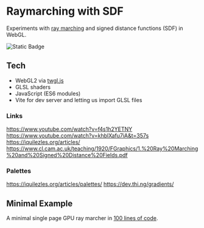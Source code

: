 # Raymarching with SDF

Experiments with [ray marching](https://en.wikipedia.org/wiki/Ray_marching) and signed distance functions (SDF) in WebGL.

![Static Badge](https://img.shields.io/badge/TRY%20IT%20ONLINE!-20B2AA?style=for-the-badge&logo=webgl&logoColor=white&link=https://raymarch.benc.dev/)

## Tech

- WebGL2 via [twgl.js](www.twgljs.org)
- GLSL shaders
- JavaScript (ES6 modules)
- Vite for dev server and letting us import GLSL files

### Links

https://www.youtube.com/watch?v=f4s1h2YETNY
https://www.youtube.com/watch?v=khblXafu7iA&t=357s
https://iquilezles.org/articles/
https://www.cl.cam.ac.uk/teaching/1920/FGraphics/1.%20Ray%20Marching%20and%20Signed%20Distance%20Fields.pdf

### Palettes

https://iquilezles.org/articles/palettes/
https://dev.thi.ng/gradients/

## Minimal Example

A minimal single page GPU ray marcher in [100 lines of code](./public/mini/index.html).

